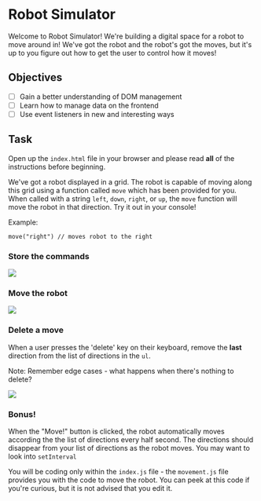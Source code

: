Robot Simulator
================

Welcome to Robot Simulator! We're building a digital space for a robot to move around in! We've got the robot and the robot's got the moves, but it's up to you figure out how to get the user to control how it moves!

## Objectives
- [ ] Gain a better understanding of DOM management
- [ ] Learn how to manage data on the frontend
- [ ] Use event listeners in new and interesting ways

## Task

Open up the `index.html` file in your browser and please read **all** of the instructions before beginning.

We've got a robot displayed in a grid. The robot is capable of moving along this grid using a function called `move` which has been provided for you. When called with a string `left`, `down`, `right`, or `up`, the `move` function will move the robot in that direction. Try it out in your console! 

Example: 
```
move("right") // moves robot to the right
```

### Store the commands

<!-- Your task is to add functionality to the page such that when a user presses the arrow keys, that direction (i.e. `left`, `down`, `right`, or `up`) is added to a list of directions on the right side of the robot's grid. We've already provided you with a `ul` element with an id set to `moves-container` - you just have to add `li` elements to it containing the direction that was inputted. -->

![](robot_simulator_storing_moves.gif)

### Move the robot

<!-- The robot does **NOT** move until the user presses the `Move!` button. When this button is clicked, the direction at the top should be removed from the page and the robot should move in that direction. 

Note: If the robot hits a wall, it will not move and you will instead see a `alert` saying "Clang! Hit a wall" -->

![](robot_simulator_moving.gif)

### Delete a move

When a user presses the 'delete' key on their keyboard, remove the **last** direction from the list of directions in the `ul`.

Note: Remember edge cases - what happens when there's nothing to delete?

![](robot_simulator_delete.gif)


### Bonus!

When the "Move!" button is clicked, the robot automatically moves according the the list of directions every half second. The directions should disappear from your list of directions as the robot moves. You may want to look into `setInterval` 


You will be coding only within the `index.js` file - the `movement.js` file provides you with the code to move the robot. You can peek at this code if you're curious, but it is not advised that you edit it.